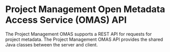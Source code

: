 <!-- SPDX-License-Identifier: Apache-2.0 -->

# Project Management Open Metadata Access Service (OMAS) API

The Project Management OMAS supports a REST API for requests for project metadata.
The Project Management OMAS API provides the shared Java classes between the
server and client.